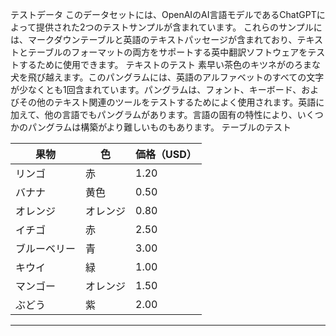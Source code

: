 テストデータ
このデータセットには、OpenAIのAI言語モデルであるChatGPTによって提供された2つのテストサンプルが含まれています。
これらのサンプルには、マークダウンテーブルと英語のテキストパッセージが含まれており、テキストとテーブルのフォーマットの両方をサポートする英中翻訳ソフトウェアをテストするために使用できます。
テキストのテスト
素早い茶色のキツネがのろまな犬を飛び越えます。このパングラムには、英語のアルファベットのすべての文字が少なくとも1回含まれています。パングラムは、フォント、キーボード、およびその他のテキスト関連のツールをテストするためによく使用されます。英語に加えて、他の言語でもパングラムがあります。言語の固有の特性により、いくつかのパングラムは構築がより難しいものもあります。
テーブルのテスト

| 果物 | 色 | 価格（USD） |
| --- | --- | --- |
| リンゴ | 赤 | 1.20 |
| バナナ | 黄色 | 0.50 |
| オレンジ | オレンジ | 0.80 |
| イチゴ | 赤 | 2.50 |
| ブルーベリー | 青 | 3.00 |
| キウイ | 緑 | 1.00 |
| マンゴー | オレンジ | 1.50 |
| ぶどう | 紫 | 2.00 |

---


